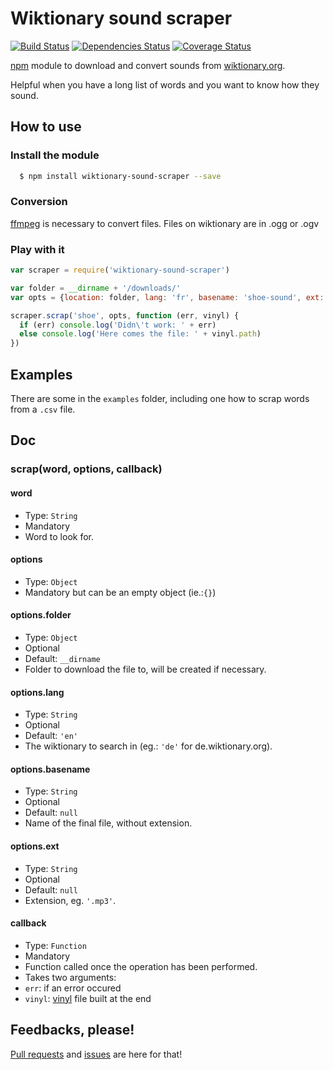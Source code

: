 # Wiktionary sound scraper
[![Build Status](https://travis-ci.org/piffre/wiktionary-sound-scraper.svg?branch=master)](https://travis-ci.org/piffre/wiktionary-sound-scraper)
[![Dependencies Status](https://david-dm.org/piffre/wiktionary-sound-scraper.svg)](https://david-dm.org/piffre/wiktionary-sound-scraper)
[![Coverage Status](https://coveralls.io/repos/piffre/wiktionary-sound-scraper/badge.svg?branch=master&service=github)](https://coveralls.io/github/piffre/wiktionary-sound-scraper?branch=master)

[npm](https://www.npmjs.com) module to download and convert sounds from [wiktionary.org](https://wiktionary.org).

Helpful when you have a long list of words and you want to know how they sound.

## How to use
### Install the module
```bash
  $ npm install wiktionary-sound-scraper --save
```
### Conversion
[ffmpeg](https://www.ffmpeg.org/) is necessary to convert files.
Files on wiktionary are in .ogg or .ogv
### Play with it
```js
var scraper = require('wiktionary-sound-scraper')

var folder = __dirname + '/downloads/'
var opts = {location: folder, lang: 'fr', basename: 'shoe-sound', ext: '.mp3'}

scraper.scrap('shoe', opts, function (err, vinyl) {
  if (err) console.log('Didn\'t work: ' + err)
  else console.log('Here comes the file: ' + vinyl.path)
})
```
## Examples
There are some in the `examples` folder, including one how to scrap words from a `.csv` file.

## Doc
### scrap(word, options, callback)
#### word
* Type: `String`
* Mandatory
* Word to look for.

#### options
* Type: `Object`
* Mandatory but can be an empty object (ie.:`{}`)

#### options.folder
* Type: `Object`
* Optional
* Default: `__dirname`
* Folder to download the file to, will be created if necessary.

#### options.lang
* Type: `String`
* Optional
* Default: `'en'`
* The wiktionary to search in (eg.: `'de'` for de.wiktionary.org).

#### options.basename
* Type: `String`
* Optional
* Default: `null`
* Name of the final file, without extension.

#### options.ext
* Type: `String`
* Optional
* Default: `null`
* Extension, eg. `'.mp3'`.

#### callback
* Type: `Function`
* Mandatory
* Function called once the operation has been performed.
* Takes two arguments:
* `err`: if an error occured
* `vinyl`: [vinyl](https://github.com/wearefractal/vinyl) file built at the end

## Feedbacks, please!
[Pull requests](https://github.com/piffre/wiktionary-sound-scraper/pulls) and [issues](https://github.com/piffre/wiktionary-sound-scraper/issues/new) are here for that!
